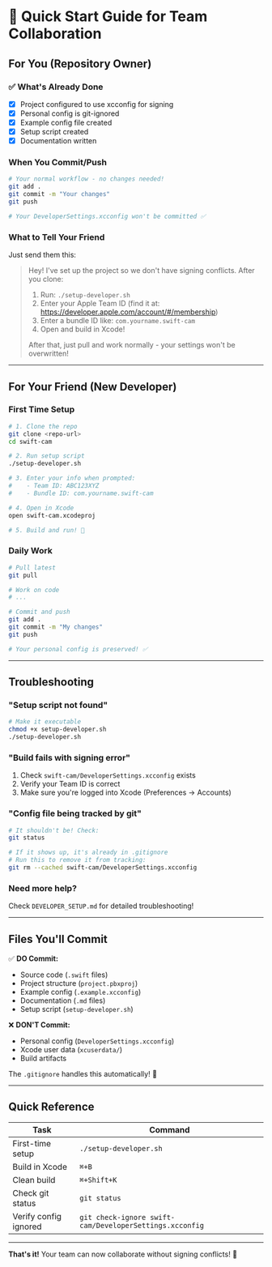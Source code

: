 # 🚀 Quick Start Guide for Team Collaboration

## For You (Repository Owner)

### ✅ What's Already Done
- [x] Project configured to use xcconfig for signing
- [x] Personal config is git-ignored
- [x] Example config file created
- [x] Setup script created
- [x] Documentation written

### When You Commit/Push

```bash
# Your normal workflow - no changes needed!
git add .
git commit -m "Your changes"
git push

# Your DeveloperSettings.xcconfig won't be committed ✅
```

### What to Tell Your Friend

Just send them this:

> Hey! I've set up the project so we don't have signing conflicts. After you clone:
> 
> 1. Run: `./setup-developer.sh`
> 2. Enter your Apple Team ID (find it at: https://developer.apple.com/account/#/membership)
> 3. Enter a bundle ID like: `com.yourname.swift-cam`
> 4. Open and build in Xcode!
> 
> After that, just pull and work normally - your settings won't be overwritten!

---

## For Your Friend (New Developer)

### First Time Setup

```bash
# 1. Clone the repo
git clone <repo-url>
cd swift-cam

# 2. Run setup script
./setup-developer.sh

# 3. Enter your info when prompted:
#    - Team ID: ABC123XYZ
#    - Bundle ID: com.yourname.swift-cam

# 4. Open in Xcode
open swift-cam.xcodeproj

# 5. Build and run! 🎉
```

### Daily Work

```bash
# Pull latest
git pull

# Work on code
# ...

# Commit and push
git add .
git commit -m "My changes"
git push

# Your personal config is preserved! ✅
```

---

## Troubleshooting

### "Setup script not found"
```bash
# Make it executable
chmod +x setup-developer.sh
./setup-developer.sh
```

### "Build fails with signing error"
1. Check `swift-cam/DeveloperSettings.xcconfig` exists
2. Verify your Team ID is correct
3. Make sure you're logged into Xcode (Preferences → Accounts)

### "Config file being tracked by git"
```bash
# It shouldn't be! Check:
git status

# If it shows up, it's already in .gitignore
# Run this to remove it from tracking:
git rm --cached swift-cam/DeveloperSettings.xcconfig
```

### Need more help?
Check `DEVELOPER_SETUP.md` for detailed troubleshooting!

---

## Files You'll Commit

✅ **DO Commit:**
- Source code (`.swift` files)
- Project structure (`project.pbxproj`)
- Example config (`.example.xcconfig`)
- Documentation (`.md` files)
- Setup script (`setup-developer.sh`)

❌ **DON'T Commit:**
- Personal config (`DeveloperSettings.xcconfig`)
- Xcode user data (`xcuserdata/`)
- Build artifacts

The `.gitignore` handles this automatically! 🎉

---

## Quick Reference

| Task | Command |
|------|---------|
| First-time setup | `./setup-developer.sh` |
| Build in Xcode | `⌘+B` |
| Clean build | `⌘+Shift+K` |
| Check git status | `git status` |
| Verify config ignored | `git check-ignore swift-cam/DeveloperSettings.xcconfig` |

---

**That's it!** Your team can now collaborate without signing conflicts! 🎉
